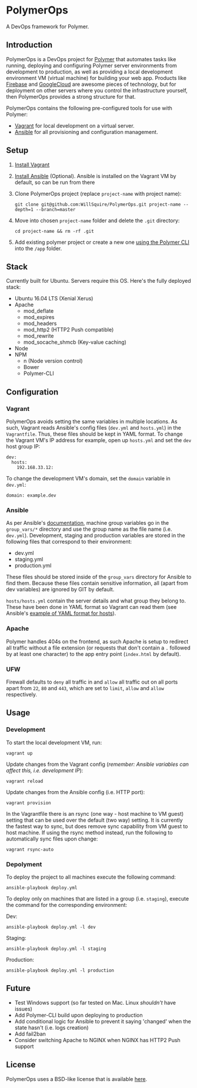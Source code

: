 PolymerOps
==============
A DevOps framework for Polymer.

Introduction
------------
PolymerOps is a DevOps project for [Polymer] that automates tasks 
like running, deploying and configuring Polymer server 
environments from development to production, as well as 
providing a local development environment VM (virtual machine)
for building your web app. Products like
[Firebase](https://firebase.google.com) and 
[GoogleCloud](https://cloud.google.com) are awesome pieces of
technology, but for deployment on other servers where you 
control the infrastructure yourself, then PolymerOps provides 
a strong structure for that.

PolymerOps contains the following pre-configured tools for 
use with Polymer:

- [Vagrant] for local development on a virtual server.
- [Ansible] for all provisioning and configuration management.

Setup
--------
1. [Install Vagrant](https://www.vagrantup.com/downloads.html)

2. [Install Ansible](http://docs.ansible.com/ansible/intro_installation.html)
(Optional). Ansible is installed on the Vagrant VM by default, so 
can be run from there

3. Clone PolymerOps project (replace `project-name` with project name):

   ```git clone git@github.com:WillSquire/PolymerOps.git project-name --depth=1 --branch=master```

4. Move into chosen `project-name` folder and delete the `.git` 
directory:
    
    ```cd project-name && rm -rf .git```

5. Add existing polymer project or create a new one 
[using the Polymer CLI](https://www.polymer-project.org/1.0/start/toolbox/set-up)
into the `/app` folder.

Stack
-----
Currently built for Ubuntu. Servers require this OS. 
Here's the fully deployed stack:

- Ubuntu 16.04 LTS (Xenial Xerus)
- Apache
    - mod_deflate
    - mod_expires
    - mod_headers
    - mod_http2 (HTTP2 Push compatible)
    - mod_rewrite
    - mod_socache_shmcb (Key-value caching)
- Node
- NPM
    - n (Node version control)
    - Bower
    - Polymer-CLI

Configuration
-------------
### Vagrant
PolymerOps avoids setting the same variables in multiple 
locations. As such, Vagrant reads Ansible's config 
files (`dev.yml` and `hosts.yml`) in the `Vagrantfile`. Thus, 
these files should be kept in YAML format. To change the Vagrant 
VM's IP address for example, open up `hosts.yml` and set the 
`dev` host group IP:

    dev:
      hosts:
        192.168.33.12:

To change the development VM's domain, set the `domain` variable 
in `dev.yml`:

    domain: example.dev

### Ansible
As per Ansible's 
[documentation](http://docs.ansible.com/ansible/index.html),
machine group variables go in the `group_vars/*` directory and 
use the group name as the file name (i.e. `dev.yml`). Development, 
staging and production variables are stored in the following 
files that correspond to their environment:

- dev.yml
- staging.yml
- production.yml
 
These files should be stored inside of the `group_vars` 
directory for Ansible to find them. Because these files contain 
sensitive information, all (apart from dev variables) are 
ignored by GIT by default.

`hosts/hosts.yml` contain the server details and what group 
they belong to. These have been done in YAML format so
Vagrant can read them (see Ansible's 
[example of YAML format for hosts](https://github.com/ansible/ansible/blob/devel/examples/hosts.yaml)).

### Apache
Polymer handles 404s on the frontend, as such Apache is setup to 
redirect all traffic without a file extension (or requests 
that don't contain a `.` followed by at least one character) 
to the app entry point (`index.html` by default).

### UFW
Firewall defaults to `deny` all traffic in and `allow` all 
traffic out on all ports apart from `22`, `80` and `443`, 
which are set to `limit`, `allow` and `allow` respectively.

Usage
-----
### Development
To start the local development VM, run:

    vagrant up
    
Update changes from the Vagrant config (*remember: Ansible 
variables can affect this, i.e. development IP*):

    vagrant reload

Update changes from the Ansible config (i.e. HTTP port):

    vagrant provision

In the Vagrantfile there is an rsync (one way - host machine to 
VM guest) setting that can be used over the default (two way) 
setting. It is currently the fastest way to sync, but does remove
sync capability from VM guest to host machine. If using the rsync
method instead, run the following to automatically sync files upon 
change:

    vagrant rsync-auto

### Depolyment
To deploy the project to all machines execute the following command:

    ansible-playbook deploy.yml

To deploy only on machines that are listed in a group (i.e. `staging`), 
execute the command for the corresponding environment:

Dev:

    ansible-playbook deploy.yml -l dev

Staging:

    ansible-playbook deploy.yml -l staging
    
Production:

    ansible-playbook deploy.yml -l production
    
Future
------
- Test Windows support (so far tested on Mac. Linux *shouldn't* have issues)
- Add Polymer-CLI build upon deploying to production
- Add conditional logic for Ansible to prevent it saying 'changed' when the state hasn't (i.e. logs creation)
- Add fail2ban
- Consider switching Apache to NGINX when NGINX has HTTP2 Push support
    
License
-------
PolymerOps uses a BSD-like license that is available 
[here](./LICENSE.txt).

[polymer]: https://www.polymer-project.org "Polymer"
[ansible]: https://www.ansible.com "Ansible"
[vagrant]: https://www.vagrantup.com "Vagrant"